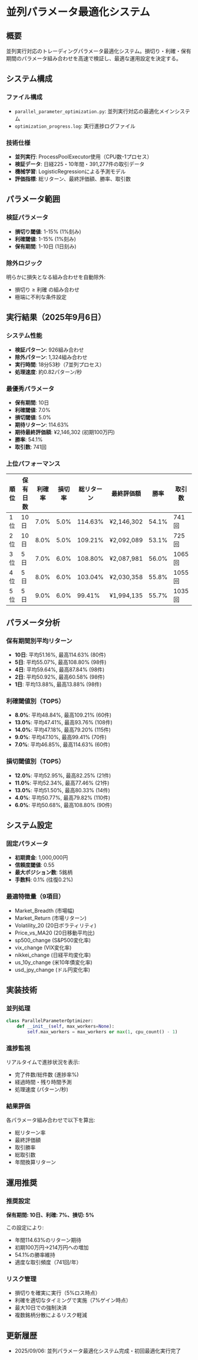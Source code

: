 # 並列パラメータ最適化システム

## 概要
並列実行対応のトレーディングパラメータ最適化システム。損切り・利確・保有期間のパラメータ組み合わせを高速で検証し、最適な運用設定を決定する。

## システム構成

### ファイル構成
- `parallel_parameter_optimization.py`: 並列実行対応の最適化メインシステム
- `optimization_progress.log`: 実行進捗ログファイル

### 技術仕様
- **並列実行**: ProcessPoolExecutor使用（CPU数-1プロセス）
- **検証データ**: 日経225・10年間・391,277件の取引データ
- **機械学習**: LogisticRegressionによる予測モデル
- **評価指標**: 総リターン、最終評価額、勝率、取引数

## パラメータ範囲

### 検証パラメータ
- **損切り閾値**: 1-15% (1%刻み)
- **利確閾値**: 1-15% (1%刻み) 
- **保有期間**: 1-10日 (1日刻み)

### 除外ロジック
明らかに損失となる組み合わせを自動除外:
- 損切り ≥ 利確 の組み合わせ
- 極端に不利な条件設定

## 実行結果（2025年9月6日）

### システム性能
- **検証パターン**: 926組み合わせ
- **除外パターン**: 1,324組み合わせ  
- **実行時間**: 18分53秒（7並列プロセス）
- **処理速度**: 約0.82パターン/秒

### 最優秀パラメータ
- **保有期間**: 10日
- **利確閾値**: 7.0%
- **損切閾値**: 5.0%
- **期待リターン**: 114.63%
- **期待最終評価額**: ¥2,146,302 (初期100万円)
- **勝率**: 54.1%
- **取引数**: 741回

### 上位パフォーマンス
| 順位 | 保有日数 | 利確率 | 損切率 | 総リターン | 最終評価額 | 勝率 | 取引数 |
|------|----------|--------|--------|------------|------------|------|--------|
| 1位  | 10日     | 7.0%   | 5.0%   | 114.63%    | ¥2,146,302 | 54.1% | 741回 |
| 2位  | 10日     | 8.0%   | 5.0%   | 109.21%    | ¥2,092,089 | 53.1% | 725回 |
| 3位  | 5日      | 7.0%   | 6.0%   | 108.80%    | ¥2,087,981 | 56.0% | 1065回 |
| 4位  | 5日      | 8.0%   | 6.0%   | 103.04%    | ¥2,030,358 | 55.8% | 1055回 |
| 5位  | 5日      | 9.0%   | 6.0%   | 99.41%     | ¥1,994,135 | 55.7% | 1035回 |

## パラメータ分析

### 保有期間別平均リターン
- **10日**: 平均51.16%, 最高114.63% (80件)
- **5日**: 平均55.07%, 最高108.80% (98件)
- **4日**: 平均59.64%, 最高87.84% (98件)
- **2日**: 平均50.92%, 最高60.58% (98件)
- **1日**: 平均13.88%, 最高13.88% (98件)

### 利確閾値別（TOP5）
- **8.0%**: 平均48.84%, 最高109.21% (60件)
- **13.0%**: 平均47.41%, 最高93.76% (108件)
- **14.0%**: 平均47.18%, 最高79.20% (115件)
- **9.0%**: 平均47.10%, 最高99.41% (70件)
- **7.0%**: 平均46.85%, 最高114.63% (60件)

### 損切閾値別（TOP5）
- **12.0%**: 平均52.95%, 最高82.25% (21件)
- **11.0%**: 平均52.34%, 最高77.46% (21件)
- **13.0%**: 平均51.50%, 最高80.33% (14件)
- **4.0%**: 平均50.77%, 最高79.82% (110件)
- **6.0%**: 平均50.68%, 最高108.80% (90件)

## システム設定

### 固定パラメータ
- **初期資金**: 1,000,000円
- **信頼度閾値**: 0.55
- **最大ポジション数**: 5銘柄
- **手数料**: 0.1% (往復0.2%)

### 最適特徴量（9項目）
- Market_Breadth (市場幅)
- Market_Return (市場リターン)
- Volatility_20 (20日ボラティリティ)
- Price_vs_MA20 (20日移動平均比)
- sp500_change (S&P500変化率)
- vix_change (VIX変化率)
- nikkei_change (日経平均変化率)
- us_10y_change (米10年債変化率)
- usd_jpy_change (ドル円変化率)

## 実装技術

### 並列処理
```python
class ParallelParameterOptimizer:
    def __init__(self, max_workers=None):
        self.max_workers = max_workers or max(1, cpu_count() - 1)
```

### 進捗監視
リアルタイムで進捗状況を表示:
- 完了件数/総件数 (進捗率%)
- 経過時間・残り時間予測
- 処理速度 (パターン/秒)

### 結果評価
各パラメータ組み合わせで以下を算出:
- 総リターン率
- 最終評価額
- 取引勝率
- 総取引数
- 年間換算リターン

## 運用推奨

### 推奨設定
**保有期間: 10日、利確: 7%、損切: 5%**

この設定により:
- 年間114.63%のリターン期待
- 初期100万円→214万円への増加
- 54.1%の勝率維持
- 適度な取引頻度（741回/年）

### リスク管理
- 損切りを確実に実行（5%ロス時点）
- 利確を適切なタイミングで実施（7%ゲイン時点）
- 最大10日での強制決済
- 複数銘柄分散によるリスク軽減

## 更新履歴
- 2025/09/06: 並列パラメータ最適化システム完成・初回最適化実行完了